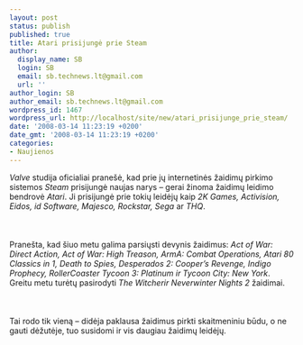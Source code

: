 ```yaml
---
layout: post
status: publish
published: true
title: Atari prisijungė prie Steam
author:
  display_name: SB
  login: SB
  email: sb.technews.lt@gmail.com
  url: ''
author_login: SB
author_email: sb.technews.lt@gmail.com
wordpress_id: 1467
wordpress_url: http://localhost/site/new/atari_prisijunge_prie_steam/
date: '2008-03-14 11:23:19 +0200'
date_gmt: '2008-03-14 11:23:19 +0200'
categories:
- Naujienos
---
```

<p><i>Valve</i> studija oficialiai pranešė, kad prie jų internetinės žaidimų pirkimo sistemos <i>Steam</i> prisijungė naujas narys – gerai žinoma žaidimų leidimo bendrovė <i>Atari</i>. Ji prisijungė prie tokių leidėjų kaip <i>2K Games, Activision, Eidos, id Software, Majesco, Rockstar, Sega</i> ar <i>THQ</i>.<br />
<br><br />
<br>Pranešta, kad šiuo metu galima parsiųsti devynis žaidimus: <i>Act of War: Direct Action, Act of War: High Treason, ArmA: Combat Operations, Atari 80 Classics in 1, Death to Spies, Desperados 2: Cooper’s Revenge, Indigo Prophecy, RollerCoaster Tycoon 3: Platinum ir Tycoon City: New York</i>. Greitu metu turėtų pasirodyti <i>The Witcherir Neverwinter Nights 2</i> žaidimai.<br />
<br><br />
<br>Tai rodo tik vieną – didėja paklausa žaidimus pirkti skaitmeniniu būdu, o ne gauti dėžutėje, tuo susidomi ir vis daugiau žaidimų leidėjų.<br />
<br></p>
